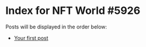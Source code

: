 # Index for NFT World #5926
Posts will be displayed in the order below:

- [Your first post](./001-first.md)

